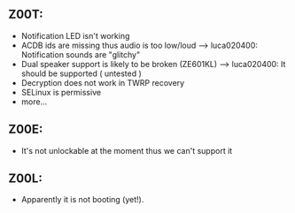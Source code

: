 Z00T:
---
* Notification LED isn't working
* ACDB ids are missing thus audio is too low/loud --> luca020400: Notification sounds are "glitchy"
* Dual speaker support is likely to be broken (ZE601KL) --> luca020400: It should be supported ( untested )
* Decryption does not work in TWRP recovery
* SELinux is permissive
* more...

Z00E:
---
* It's not unlockable at the moment thus we can't support it

Z00L:
---
* Apparently it is not booting (yet!).
